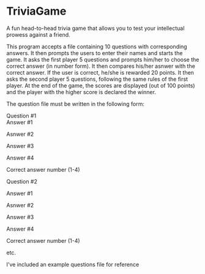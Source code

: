 # TriviaGame
A fun head-to-head trivia game that allows you to test your intellectual prowess against a friend.

This program accepts a file containing 10 questions with corresponding answers. It then prompts the users to enter their names and starts the game. It asks the first player 5 questions and prompts him/her to choose the correct answer (in number form). It then compares his/her asnwer with the correct answer. If the user is correct, he/she is rewarded 20 points. It then asks the second player 5 questions, following the same rules of the first player. At the end of the game, the scores are displayed (out of 100 points) and the player with the higher score is declared the winner. 

The question file must be written in the following form:


Question #1   
Answer #1

Asnwer #2

Answer #3

Answer #4

Correct answer number (1-4)

Question #2

Answer #1

Asnwer #2

Answer #3

Answer #4

Correct answer number (1-4)

etc.


I've included an example questions file for reference
